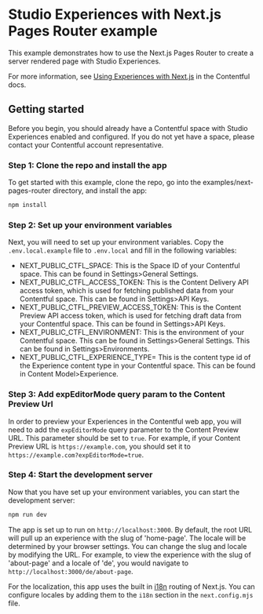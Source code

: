 # Studio Experiences with Next.js Pages Router example

This example demonstrates how to use the Next.js Pages Router to create a server rendered page with Studio Experiences.

For more information, see [Using Experiences with Next.js](http://localhost:8001/developers/docs/experiences/using-with-nextjs/) in the Contentful docs.

## Getting started

Before you begin, you should already have a Contentful space with Studio Experiences enabled and configured. If you do not yet have a space, please contact your Contentful account representative.

### Step 1: Clone the repo and install the app

To get started with this example, clone the repo, go into the examples/next-pages-router directory, and install the app:

```bash
npm install
```

### Step 2: Set up your environment variables

Next, you will need to set up your environment variables. Copy the `.env.local.example` file to `.env.local` and fill in the following variables:

- NEXT_PUBLIC_CTFL_SPACE: This is the Space ID of your Contentful space. This can be found in Settings>General Settings.
- NEXT_PUBLIC_CTFL_ACCESS_TOKEN: This is the Content Delivery API access token, which is used for fetching published data from your Contentful space. This can be found in Settings>API Keys.
- NEXT_PUBLIC_CTFL_PREVIEW_ACCESS_TOKEN: This is the Content Preview API access token, which is used for fetching draft data from your Contentful space. This can be found in Settings>API Keys.
- NEXT_PUBLIC_CTFL_ENVIRONMENT: This is the environment of your Contentful space. This can be found in Settings>General Settings. This can be found in Settings>Environments.
- NEXT_PUBLIC_CTFL_EXPERIENCE_TYPE= This is the content type id of the Experience content type in your Contentful space. This can be found in Content Model>Experience.

### Step 3: Add expEditorMode query param to the Content Preview Url

In order to preview your Experiences in the Contentful web app, you will need to add the `expEditorMode` query parameter to the Content Preview URL. This parameter should be set to `true`. For example, if your Content Preview URL is `https://example.com`, you should set it to `https://example.com?expEditorMode=true`.

### Step 4: Start the development server

Now that you have set up your environment variables, you can start the development server:

```bash
npm run dev
```

The app is set up to run on `http://localhost:3000`. By default, the root URL will pull up an experience with the slug of 'home-page'. The locale will be determined by your browser settings. You can change the slug and locale by modifying the URL. For example, to view the experience with the slug of 'about-page' and a locale of 'de', you would navigate to `http://localhost:3000/de/about-page`.

For the localization, this app uses the built in [i18n](https://nextjs.org/docs/pages/building-your-application/routing/internationalization) routing of Next.js. You can configure locales by adding them to the `i18n` section in the `next.config.mjs` file.

